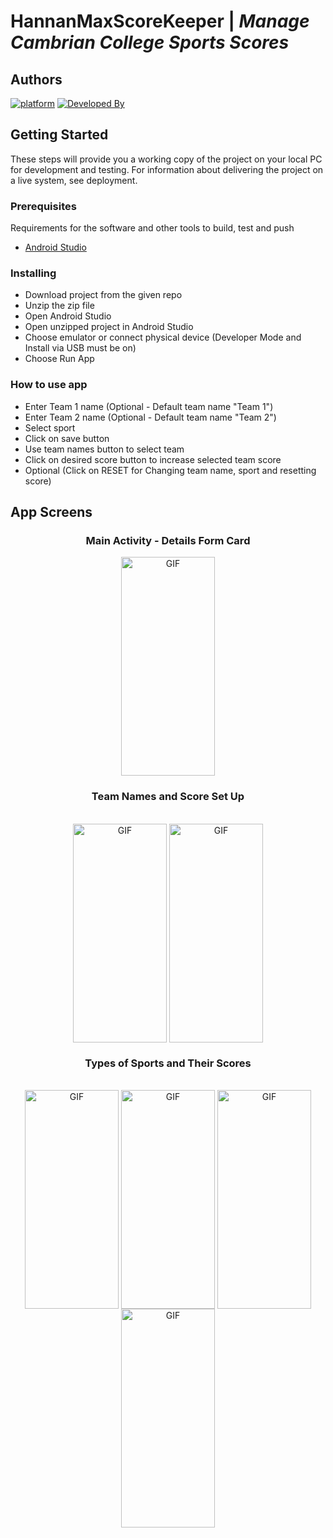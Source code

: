 # HannanMaxScoreKeeper | _Manage Cambrian College Sports Scores_
## Authors
[![platform](https://img.shields.io/badge/platform-Android-yellow.svg)](https://www.android.com)
[![Developed By](https://img.shields.io/badge/Developed%20By-@Hannan_Max-green.svg?style=flat)](https://www.hannanmax.com/)

## Getting Started

These steps will provide you a working copy of the project on your local PC for development and testing. For information about delivering the project on a live system, see deployment.

### Prerequisites

Requirements for the software and other tools to build, test and push
- [Android Studio](https://developer.android.com/)

### Installing

- Download project from the given repo
- Unzip the zip file
- Open Android Studio
- Open unzipped project in Android Studio
- Choose emulator or connect physical device (Developer Mode and Install via USB must be on)
- Choose Run App

### How to use app
- Enter Team 1 name (Optional - Default team name "Team 1")
- Enter Team 2 name (Optional - Default team name "Team 2")
- Select sport
- Click on save button
- Use team names button to select team
- Click on desired score button to increase selected team score
- Optional (Click on RESET for Changing team name, sport and resetting score)

## App Screens
<div align="center">
    <h3>Main Activity - Details Form Card</h3>
    <img height="350" width="150" alt="GIF" align="center" src="https://github.com/Cambrian-ITCAMD/HannanMaxScoreKeeper/blob/main/ScreenShots/GameForm.png">
</div>
<div align="center">
    <h3>Team Names and Score Set Up</h3></br>
    <img height="350" width="150" alt="GIF" align="center" src="https://github.com/Cambrian-ITCAMD/HannanMaxScoreKeeper/blob/main/ScreenShots/TeamNamesSetUp.png">
    <img height="350" width="150" alt="GIF" align="center" src="https://github.com/Cambrian-ITCAMD/HannanMaxScoreKeeper/blob/main/ScreenShots/ScoreSetUp.png">
    </br>
    <h3>Types of Sports and Their Scores</h3></br>
    <img height="350" width="150" alt="GIF" align="center" src="https://github.com/Cambrian-ITCAMD/HannanMaxScoreKeeper/blob/main/ScreenShots/Game 1.png">
    <img height="350" width="150" alt="GIF" align="center" src="https://github.com/Cambrian-ITCAMD/HannanMaxScoreKeeper/blob/main/ScreenShots/Game 2.png">
    <img height="350" width="150" alt="GIF" align="center" src="https://github.com/Cambrian-ITCAMD/HannanMaxScoreKeeper/blob/main/ScreenShots/Game 3.png">
    <img height="350" width="150" alt="GIF" align="center" src="https://github.com/Cambrian-ITCAMD/HannanMaxScoreKeeper/blob/main/ScreenShots/Game 4.png">
</div>